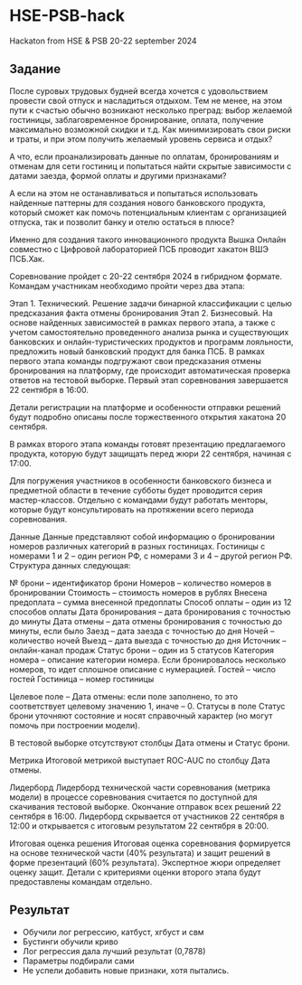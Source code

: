 # HSE-PSB-hack
Hackaton from HSE &amp; PSB 20-22 september 2024

## Задание
После суровых трудовых будней всегда хочется с удовольствием провести свой отпуск и насладиться отдыхом. Тем не менее, на этом пути к счастью обычно возникают несколько преград: выбор желаемой гостиницы, заблаговременное бронирование, оплата, получение максимально возможной скидки и т.д. Как минимизировать свои риски и траты, и при этом получить желаемый уровень сервиса и отдых?

А что, если проанализировать данные по оплатам, бронированиям и отменам для сети гостиниц и попытаться найти скрытые зависимости с датами заезда, формой оплаты и другими признаками?

А если на этом не останавливаться и попытаться использовать найденные паттерны для создания нового банковского продукта, который сможет как помочь потенциальным клиентам с организацией отпуска, так и позволит банку и отелю остаться в плюсе?

Именно для создания такого инновационного продукта Вышка Онлайн совместно с Цифровой лабораторией ПСБ проводит хакатон ВШЭ ПСБ.Хак.

Соревнование пройдет с 20-22 сентября 2024 в гибридном формате. Командам участникам необходимо пройти через два этапа:

Этап 1. Технический. Решение задачи бинарной классификации с целью предсказания факта отмены бронирования
Этап 2. Бизнесовый. На основе найденных зависимостей в рамках первого этапа, а также с учетом самостоятельно проведенного анализа рынка и существующих банковских и онлайн-туристических продуктов и программ лояльности, предложить новый банковский продукт для банка ПСБ.
В рамках первого этапа команды подгружают свои предсказания отмены бронирования на платформу, где происходит автоматическая проверка ответов на тестовой выборке. Первый этап соревнования завершается 22 сентября в 16:00.

Детали регистрации на платформе и особенности отправки решений будут подробно описаны после торжественного открытия хакатона 20 сентября.

В рамках второго этапа команды готовят презентацию предлагаемого продукта, которую будут защищать перед жюри 22 сентября, начиная с 17:00.

Для погружения участников в особенности банковского бизнеса и предметной области в течение субботы будет проводится серия мастер-классов. Отдельно с командами будут работать менторы, которые будут консультировать на протяжении всего периода соревнования.

Данные
Данные представляют собой информацию о бронировании номеров различных категорий в разных гостиницах. Гостиницы с номерами 1 и 2 – один регион РФ, с номерами 3 и 4 – другой регион РФ. Структура данных следующая:

№ брони – идентификатор брони
Номеров – количество номеров в бронировании
Стоимость – стоимость номеров в рублях
Внесена предоплата – сумма внесенной предоплаты
Способ оплаты – один из 12 способов оплаты
Дата бронирования – дата бронирования с точностью до минуты
Дата отмены – дата отмены бронирования с точностью до минуты, если было
Заезд – дата заезда с точностью до дня
Ночей – количество ночей
Выезд – дата выезда с точностью до дня
Источник – онлайн-канал продаж
Статус брони – один из 5 статусов
Категория номера – описание категории номера. Если бронировалось несколько номеров, то идет сплошное описание с нумерацией.
Гостей – число гостей
Гостиница – номер гостиницы

Целевое поле – Дата отмены: если поле заполнено, то это соответствует целевому значению 1, иначе – 0. Статусы в поле Статус брони уточняют состояние и носят справочный характер (но могут помочь при построении модели).

В тестовой выборке отсутствуют столбцы Дата отмены и Статус брони.

Метрика
Итоговой метрикой выступает ROC-AUC по столбцу Дата отмены.

Лидерборд
Лидерборд технической части соревнования (метрика модели) в процессе соревнования считается по доступной для скачивания тестовой выборке. Окончание отправок всех решений 22 сентября в 16:00. Лидерборд скрывается от участников 22 сентября в 12:00 и открывается с итоговым результатом 22 сентября в 20:00.

Итоговая оценка решения
Итоговая оценка соревнования формируется на основе технической части (40% результата) и защит решений в форме презентаций (60% результата). Экспертное жюри определяет оценку защит. Детали с критериями оценки второго этапа будут предоставлены командам отдельно.

## Результат 
- Обучили лог регрессию, катбуст, хгбуст и свм
-  Бустинги обучили криво
-  Лог регрессия дала лучший результат (0,7878)
-  Параметры подбирали сами
-  Не успели добавить новые признаки, хотя пытались.
